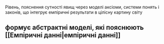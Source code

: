 Рівень, пояснення сутності явищ через моделі аксіоми, системи понять і законів, що інтегрує емпіричні результати в цілісну картину світу

## формує абстрактні моделі, які пояснюють [[Емпіричні данні|емпіричні данні]] 
